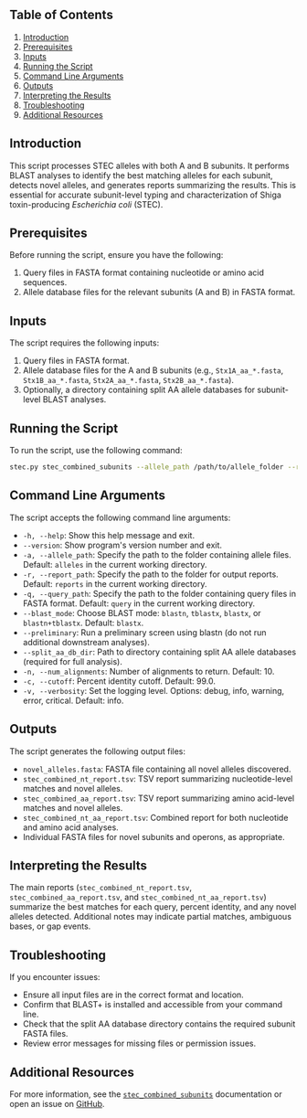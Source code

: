 ## Table of Contents
1. [Introduction](#introduction)
2. [Prerequisites](#prerequisites)
3. [Inputs](#inputs)
4. [Running the Script](#running-the-script)
5. [Command Line Arguments](#command-line-arguments)
6. [Outputs](#outputs)
7. [Interpreting the Results](#interpreting-the-results)
8. [Troubleshooting](#troubleshooting)
9. [Additional Resources](#additional-resources)

## Introduction <a name="introduction"></a>

This script processes STEC alleles with both A and B subunits. It performs BLAST analyses to identify the best matching alleles for each subunit, detects novel alleles, and generates reports summarizing the results. This is essential for accurate subunit-level typing and characterization of Shiga toxin-producing _Escherichia coli_ (STEC).

## Prerequisites <a name="prerequisites"></a>

Before running the script, ensure you have the following:

1. Query files in FASTA format containing nucleotide or amino acid sequences.
2. Allele database files for the relevant subunits (A and B) in FASTA format.

## Inputs <a name="inputs"></a>

The script requires the following inputs:

1. Query files in FASTA format.
2. Allele database files for the A and B subunits (e.g., `Stx1A_aa_*.fasta`, `Stx1B_aa_*.fasta`, `Stx2A_aa_*.fasta`, `Stx2B_aa_*.fasta`).
3. Optionally, a directory containing split AA allele databases for subunit-level BLAST analyses.

## Running the Script <a name="running-the-script"></a>

To run the script, use the following command:

```bash
stec.py stec_combined_subunits --allele_path /path/to/allele_folder --report_path /path/to/output_folder --query_path /path/to/query_folder --blast_mode blastn --split_aa_db_dir /path/to/split_aa_db_dir
```

## Command Line Arguments <a name="command-line-arguments"></a>

The script accepts the following command line arguments:

- `-h, --help`: Show this help message and exit.
- `--version`: Show program's version number and exit.
- `-a, --allele_path`: Specify the path to the folder containing allele files. Default: `alleles` in the current working directory.
- `-r, --report_path`: Specify the path to the folder for output reports. Default: `reports` in the current working directory.
- `-q, --query_path`: Specify the path to the folder containing query files in FASTA format. Default: `query` in the current working directory.
- `--blast_mode`: Choose BLAST mode: `blastn`, `tblastx`, `blastx`, or `blastn+tblastx`. Default: `blastx`.
- `--preliminary`: Run a preliminary screen using blastn (do not run additional downstream analyses).
- `--split_aa_db_dir`: Path to directory containing split AA allele databases (required for full analysis).
- `-n, --num_alignments`: Number of alignments to return. Default: 10.
- `-c, --cutoff`: Percent identity cutoff. Default: 99.0.
- `-v, --verbosity`: Set the logging level. Options: debug, info, warning, error, critical. Default: info.

## Outputs <a name="outputs"></a>

The script generates the following output files:

- `novel_alleles.fasta`: FASTA file containing all novel alleles discovered.
- `stec_combined_nt_report.tsv`: TSV report summarizing nucleotide-level matches and novel alleles.
- `stec_combined_aa_report.tsv`: TSV report summarizing amino acid-level matches and novel alleles.
- `stec_combined_nt_aa_report.tsv`: Combined report for both nucleotide and amino acid analyses.
- Individual FASTA files for novel subunits and operons, as appropriate.

## Interpreting the Results <a name="interpreting-the-results"></a>

The main reports (`stec_combined_nt_report.tsv`, `stec_combined_aa_report.tsv`, and `stec_combined_nt_aa_report.tsv`) summarize the best matches for each query, percent identity, and any novel alleles detected. Additional notes may indicate partial matches, ambiguous bases, or gap events.

## Troubleshooting <a name="troubleshooting"></a>

If you encounter issues:

- Ensure all input files are in the correct format and location.
- Confirm that BLAST+ is installed and accessible from your command line.
- Check that the split AA database directory contains the required subunit FASTA files.
- Review error messages for missing files or permission issues.

## Additional Resources <a name="additional-resources"></a>

For more information, see the [`stec_combined_subunits`](https://olc-bioinformatics.github.io/AlleleFinder/stec_combined_subunits) documentation or open an issue on [GitHub](https://github.com/OLC-Bioinformatics/AlleleFinder/issues).
